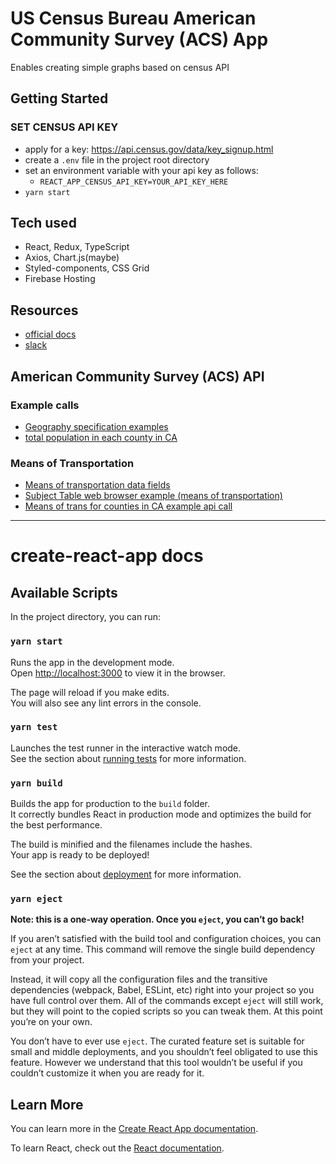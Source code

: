 # US Census Bureau American Community Survey (ACS) App

Enables creating simple graphs based on census API

## Getting Started 

### SET CENSUS API KEY

- apply for a key: https://api.census.gov/data/key_signup.html
- create a `.env` file in the project root directory 
- set an environment variable with your api key as follows:
  - `REACT_APP_CENSUS_API_KEY=YOUR_API_KEY_HERE`
- `yarn start`

## Tech used

- React, Redux, TypeScript
- Axios, Chart.js(maybe)
- Styled-components, CSS Grid
- Firebase Hosting

## Resources

- [official docs](https://www.census.gov/data/developers.html)
- [slack](https://join.slack.com/t/uscensusbureau/shared_invite/enQtNzI2MTY0NjA4MzU1LTYxOGE1YTVmMmU2ZjM5MjE0Yzk1NTg5Yjk4NTMxMzhhM2RjMGU5ZDMxMDgxMzMyOThiMTVlZDE0Y2ZiMjQzYjM)

## American Community Survey (ACS) API

### Example calls

- [Geography specification examples](https://api.census.gov/data/2019/acs/acs1/examples.html)
- [total population in each county in CA](https://api.census.gov/data/2019/acs/acs1?get=NAME,B01001_001E&for=county:*&in=state:06)

### Means of Transportation

- [Means of transportation data fields](https://api.census.gov/data/2019/acs/acs1/subject/groups/S0804.html)
- [Subject Table web browser example (means of transportation)](https://data.census.gov/cedsci/table?q=ACSST1Y2019&t=Commuting&tid=ACSST1Y2019.S0804&moe=false&tp=false&hidePreview=true)
- [Means of trans for counties in CA example api call](https://api.census.gov/data/2019/acs/acs1/subject?get=NAME,S0804_C01_001E,S0804_C02_001E,S0804_C03_001E,S0804_C04_001E&for=county:*&in=state:06)

---

# create-react-app docs

## Available Scripts

In the project directory, you can run:

### `yarn start`

Runs the app in the development mode.\
Open [http://localhost:3000](http://localhost:3000) to view it in the browser.

The page will reload if you make edits.\
You will also see any lint errors in the console.

### `yarn test`

Launches the test runner in the interactive watch mode.\
See the section about [running tests](https://facebook.github.io/create-react-app/docs/running-tests) for more information.

### `yarn build`

Builds the app for production to the `build` folder.\
It correctly bundles React in production mode and optimizes the build for the best performance.

The build is minified and the filenames include the hashes.\
Your app is ready to be deployed!

See the section about [deployment](https://facebook.github.io/create-react-app/docs/deployment) for more information.

### `yarn eject`

**Note: this is a one-way operation. Once you `eject`, you can’t go back!**

If you aren’t satisfied with the build tool and configuration choices, you can `eject` at any time. This command will remove the single build dependency from your project.

Instead, it will copy all the configuration files and the transitive dependencies (webpack, Babel, ESLint, etc) right into your project so you have full control over them. All of the commands except `eject` will still work, but they will point to the copied scripts so you can tweak them. At this point you’re on your own.

You don’t have to ever use `eject`. The curated feature set is suitable for small and middle deployments, and you shouldn’t feel obligated to use this feature. However we understand that this tool wouldn’t be useful if you couldn’t customize it when you are ready for it.

## Learn More

You can learn more in the [Create React App documentation](https://facebook.github.io/create-react-app/docs/getting-started).

To learn React, check out the [React documentation](https://reactjs.org/).